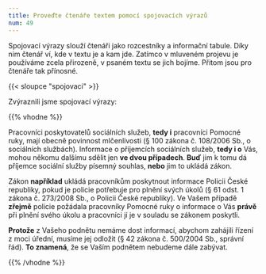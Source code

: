 ```yaml
---
title: Proveďte čtenáře textem pomocí spojovacích výrazů
num: 49
---
```

Spojovací výrazy slouží čtenáři jako rozcestníky a informační tabule. Díky nim čtenář ví, kde v textu je a kam jde. Zatímco v mluveném projevu je používáme zcela přirozeně, v psaném textu se jich bojíme. Přitom jsou pro čtenáře tak přínosné.

{{< sloupce "spojovaci" >}}

Zvýraznili jsme spojovací výrazy:

{{% vhodne %}}

Pracovníci poskytovatelů sociálních služeb, **tedy i** pracovníci Pomocné ruky, mají obecně povinnost mlčenlivosti (§ 100 zákona č. 108/2006 Sb., o sociálních službách). Informace o příjemcích sociálních služeb, **tedy i o** Vás, mohou někomu dalšímu sdělit jen **ve dvou případech**. **Buď** jim k tomu dá příjemce sociální služby písemný souhlas, **nebo** jim to ukládá zákon.

Zákon **například** ukládá pracovníkům poskytnout informace Policii České republiky, pokud je policie potřebuje pro plnění svých úkolů (§ 61 odst. 1 zákona č. 273/2008 Sb., o Policii České republiky). Ve Vašem případě **zřejmě** policie požádala pracovníky Pomocné ruky o informace o Vás **právě** při plnění svého úkolu a pracovníci jí je v souladu se zákonem poskytli.

**Protože** z Vašeho podnětu nemáme dost informací, abychom zahájili řízení z moci úřední, musíme jej odložit (§ 42 zákona č. 500/2004 Sb., správní řád). **To znamená**, že se Vaším podnětem nebudeme dále zabývat.

{{% /vhodne %}}